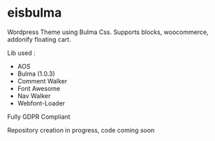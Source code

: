 # eisbulma
Wordpress Theme using Bulma Css. 
Supports blocks, woocommerce, addonify floating cart.

Lib used :
  - AOS
  - Bulma (1.0.3)
  - Comment Walker
  - Font Awesome
  - Nav Walker
  - Webfont-Loader


Fully GDPR Compliant

Repository creation in progress, code coming soon
